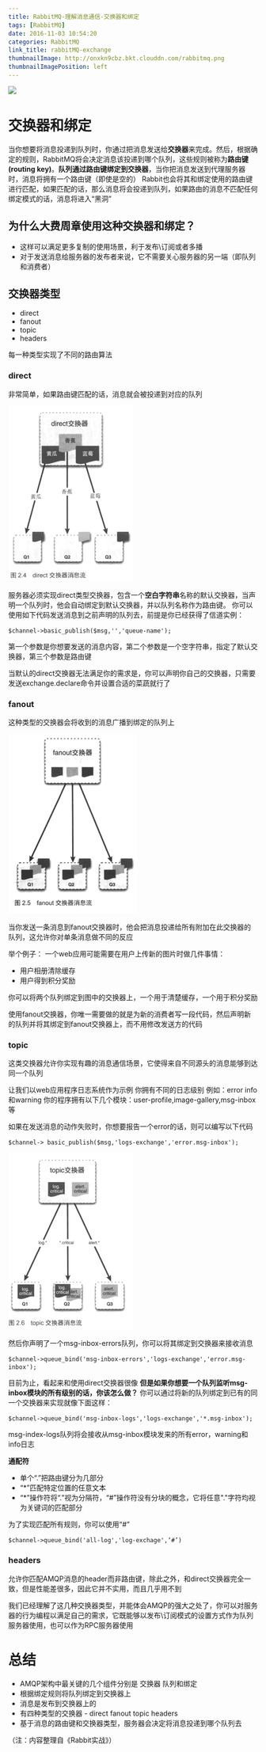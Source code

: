```yaml
---
title: RabbitMQ-理解消息通信-交换器和绑定
tags: [RabbitMQ]
date: 2016-11-03 10:54:20
categories: RabbitMQ
link_title: rabbitMQ-exchange
thumbnailImage: http://onxkn9cbz.bkt.clouddn.com/rabbitmq.png
thumbnailImagePosition: left
---
```

<!-- toc -->
<!-- more -->
![](http://onxkn9cbz.bkt.clouddn.com/rabbitmq.png)

# 交换器和绑定

当你想要将消息投递到队列时，你通过把消息发送给**交换器**来完成。然后，根据确定的规则，RabbitMQ将会决定消息该投递到哪个队列，这些规则被称为**路由键(routing key)**。**队列通过路由键绑定到交换器**，当你把消息发送到代理服务器时，消息将拥有一个路由键（即使是空的）
Rabbit也会将其和绑定使用的路由键进行匹配，如果匹配的话，那么消息将会投递到队列，如果路由的消息不匹配任何绑定模式的话，消息将进入“黑洞”

<!--more-->

## 为什么大费周章使用这种交换器和绑定？
- 这样可以满足更多复制的使用场景，利于发布\订阅或者多播
- 对于发送消息给服务器的发布者来说，它不需要关心服务器的另一端（即队列和消费者）

## 交换器类型
- direct 
- fanout 
- topic 
- headers

每一种类型实现了不同的路由算法

### direct
非常简单，如果路由键匹配的话，消息就会被投递到对应的队列

![](rabbitMQ-exchange/01.png)

服务器必须实现direct类型交换器，包含一个**空白字符串**名称的默认交换器，当声明一个队列时，他会自动绑定到默认交换器，并以队列名称作为路由键。
你可以使用如下代码发送消息到之前声明的队列去，前提是你已经获得了信道实例：

    $channel->basic_publish($msg,'','queue-name');


第一个参数是你想要发送的消息内容，第二个参数是一个空字符串，指定了默认交换器，第三个参数是路由键

当默认的direct交换器无法满足你的需求是，你可以声明你自己的交换器，只需要发送exchange.declare命令并设置合适的菜蔬就行了

### fanout
这种类型的交换器会将收到的消息广播到绑定的队列上

![](rabbitMQ-exchange/02.png)

当你发送一条消息到fanout交换器时，他会把消息投递给所有附加在此交换器的队列，这允许你对单条消息做不同的反应

举个例子：
一个web应用可能需要在用户上传新的图片时做几件事情：
- 用户相册清除缓存
- 用户得到积分奖励

你可以将两个队列绑定到图中的交换器上，一个用于清楚缓存，一个用于积分奖励

使用fanout交换器，你唯一需要做的就是为新的消费者写一段代码，然后声明新的队列并将其绑定到fanout交换器上，而不用修改发送方的代码

### topic
这类交换器允许你实现有趣的消息通信场景，它使得来自不同源头的消息能够到达同一个队列

让我们以web应用程序日志系统作为示例
你拥有不同的日志级别 例如：error info 和warning
你的程序拥有以下几个模块：user-profile,image-gallery,msg-inbox等

如果在发送消息的动作失败时，你想要报告一个error的话，则可以编写以下代码

    $channel-> basic_publish($msg,'logs-exchange','error.msg-inbox');

![](rabbitMQ-exchange/03.png)

然后你声明了一个msg-inbox-errors队列，你可以将其绑定到交换器来接收消息

    $channel->queue_bind('msg-inbox-errors','logs-exchange','error.msg-inbox');
    
目前为止，看起来和使用direct交换器很像
**但是如果你想要一个队列监听msg-inbox模块的所有级别的话，你该怎么做？**
你可以通过将新的队列绑定到已有的同一个交换器来实现就像下面这样：

    $channel->queue_bind('msg-inbox-logs','logs-exchange','*.msg-inbox');
    
msg-index-logs队列将会接收从msg-inbox模块发来的所有error，warning和info日志

**通配符**
- 单个“.”把路由键分为几部分
- “*”匹配特定位置的任意文本
- “*”操作符将“.”视为分隔符，“#”操作符没有分块的概念，它将任意"."字符均视为关键词的匹配部分

为了实现匹配所有规则，你可以使用“#”

    $channel->queue_bind('all-log','log-exchage',‘#’)


### headers
允许你匹配AMQP消息的header而非路由键，除此之外，和direct交换器完全一致，但是性能差很多，因此它并不实用，而且几乎用不到

我们已经理解了这几种交换器类型，并能体会AMQP的强大之处了，你可以对服务器的行为编程以满足自己的需求，它既能够以发布\订阅模式的设置方式作为队列服务器使用，也可以作为RPC服务器使用

# 总结
- AMQP架构中最关键的几个组件分别是 交换器 队列和绑定
- 根据绑定规则将队列绑定到交换器上
- 消息是发布到交换器上的
- 有四种类型的交换器 - direct fanout topic  headers
- 基于消息的路由键和交换器类型，服务器会决定将消息投递到哪个队列去

（注：内容整理自《Rabbit实战》）